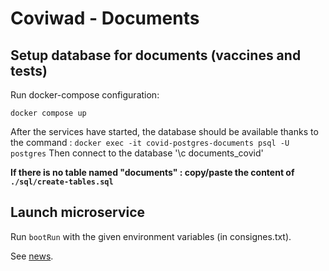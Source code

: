 # Coviwad - Documents

## Setup database for documents (vaccines and tests)

Run docker-compose configuration:

`docker compose up`

After the services have started, the database should be available thanks to the command : `docker exec -it covid-postgres-documents psql -U postgres`
Then connect to the database '\c documents_covid'

**If there is no table named "documents" : copy/paste the content of `./sql/create-tables.sql`**

## Launch microservice

Run `bootRun` with the given environment variables (in consignes.txt).


See [news](/news).
